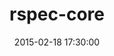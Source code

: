 ---
layout: post
title:  "rspec-core"
repo:   "rspec/rspec-core"
date:   2015-02-18 17:30:00
gemurl: http://github.com/rspec/rspec-core
---